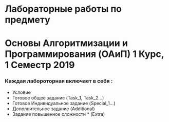 # Лабораторные работы по предмету 
# Основы Алгоритмизации и Программирования (OAиП) 1 Курс, 1 Семестр 2019

### Каждая лабороторная включает в себя :
- Условие
- Готовое общее задание (Task_1, Task_2...)
- Готовое Индивидуальное задание (Special_1...)
- Дополнительное задание  (Additional)
- Задание повышенное сложности * (Extra)


